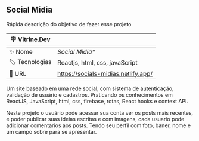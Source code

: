 ## Social Midia

Rápida descrição do objetivo de fazer esse projeto

| :placard: Vitrine.Dev |     |
| -------------  | --- |
| :sparkles: Nome        | *Social Midia**
| :label: Tecnologias | Reactjs, html, css, javaScript
| :rocket: URL         | https://socials-midias.netlify.app/

Um site baseado em uma rede social, com sistema de autenticação, validação de usuário e cadastros. Praticando os conhecimentos em ReactJS, JavaScript, html, css, firebase, rotas, React hooks e context API.


Neste projeto o usuário pode acessar sua conta ver os posts mais recentes,
e poder publicar suas ideias escritas e com imagens, cada usuario pode adicionar comentarios aos posts. 
Tendo seu perfil com foto, baner, nome e um campo sobre para se apresentar.
